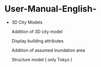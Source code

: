 # User-Manual-English-

- 3D City Models

  Addition of 3D city model

  Display building attributes

  Addition of assumed inundation area

  Structure model ( only Tokyo ) 
